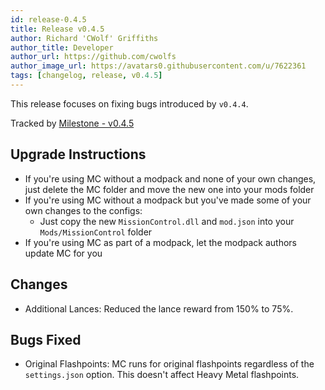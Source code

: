 ```yaml
---
id: release-0.4.5
title: Release v0.4.5
author: Richard 'CWolf' Griffiths
author_title: Developer
author_url: https://github.com/cwolfs
author_image_url: https://avatars0.githubusercontent.com/u/7622361
tags: [changelog, release, v0.4.5]
---
```


This release focuses on fixing bugs introduced by `v0.4.4`.

Tracked by [Milestone - v0.4.5](https://github.com/CWolfs/MissionControl/milestone/16?closed=1)

## Upgrade Instructions

* If you're using MC without a modpack and none of your own changes, just delete the MC folder and move the new one into your mods folder
* If you're using MC without a modpack but you've made some of your own changes to the configs:
  * Just copy the new `MissionControl.dll` and `mod.json` into your `Mods/MissionControl` folder
* If you're using MC as part of a modpack, let the modpack authors update MC for you

## Changes

* Additional Lances: Reduced the lance reward from 150% to 75%.

## Bugs Fixed

* Original Flashpoints: MC runs for original flashpoints regardless of the `settings.json` option. This doesn't affect Heavy Metal flashpoints.
